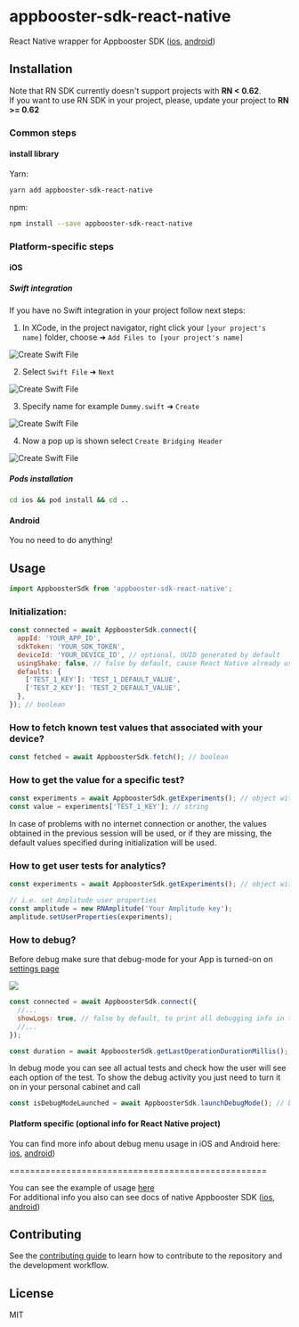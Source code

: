 # appbooster-sdk-react-native

React Native wrapper for Appbooster SDK ([ios](https://github.com/appbooster/appbooster-sdk-ios), [android](https://github.com/appbooster/appbooster-sdk-android))

## Installation

Note that RN SDK currently doesn't support projects with **RN < 0.62**.  
If you want to use RN SDK in your project, please, update your project to **RN >= 0.62**

### Common steps

#### install library

Yarn:

```sh
yarn add appbooster-sdk-react-native
```

npm:

```sh
npm install --save appbooster-sdk-react-native
```

### Platform-specific steps

#### iOS

##### Swift integration

If you have no Swift integration in your project follow next steps:

1. In XCode, in the project navigator, right click your `[your project's name]` folder, choose ➜ `Add Files to [your project's name]`

![Create Swift File](https://i.imgur.com/00K5UZ1.png)

2. Select `Swift File` ➜ `Next`

![Create Swift File](https://i.imgur.com/Mdc9MLk.png)

3. Specify name for example `Dummy.swift` ➜ `Create`

![Create Swift File](https://i.imgur.com/2HSk7Jp.png)

4. Now a pop up is shown select `Create Bridging Header`

![Create Swift File](https://i.imgur.com/f2zA0n9.png)

##### Pods installation

```bash
cd ios && pod install && cd ..
```

#### Android

You no need to do anything!

## Usage

```js
import AppboosterSdk from 'appbooster-sdk-react-native';
```

### Initialization:

```js
const connected = await AppboosterSdk.connect({
  appId: 'YOUR_APP_ID',
  sdkToken: 'YOUR_SDK_TOKEN',
  deviceId: 'YOUR_DEVICE_ID', // optional, UUID generated by default
  usingShake: false, // false by default, cause React Native already uses shake motion in debug mode for own purposes (show React Native debug window after shaking your device)
  defaults: {
    ['TEST_1_KEY']: 'TEST_1_DEFAULT_VALUE',
    ['TEST_2_KEY']: 'TEST_2_DEFAULT_VALUE',
  },
}); // boolean
```

### How to fetch known test values that associated with your device?

```js
const fetched = await AppboosterSdk.fetch(); // boolean
```

### How to get the value for a specific test?

```js
const experiments = await AppboosterSdk.getExperiments(); // object with experiments
const value = experiments['TEST_1_KEY']; // string
```

In case of problems with no internet connection or another, the values obtained in the previous session will be used, or if they are missing, the default values specified during initialization will be used.

### How to get user tests for analytics?

```js
const experiments = await AppboosterSdk.getExperiments(); // object with experiments

// i.e. set Amplitude user properties
const amplitude = new RNAmplitude('Your Amplitude key');
amplitude.setUserProperties(experiments);
```

### How to debug?

Before debug make sure that debug-mode for your App is turned-on on [settings page](https://platform.appbooster.com/ab/settings)

![](https://imgproxy.appbooster.com/9ACImnEbmsO822dynjTjcC_B8aXzbbpPQsOgop2PlBs//aHR0cHM6Ly9hcHBib29zdGVyLWNsb3VkLnMzLmV1LWNlbnRyYWwtMS5hbWF6b25hd3MuY29tLzk0N2M5NzdmLTAwY2EtNDA1Yi04OGQ4LTAzOTM4ZjY4OTAzYi5wbmc.png)

```js
const connected = await AppboosterSdk.connect({
  //...
  showLogs: true, // false by default, to print all debugging info in the console (you can see logs in XCode or Android Studio)
  //...
});

const duration = await AppboosterSdk.getLastOperationDurationMillis(); // number (the duration of the last operation in milliseconds)
```

In debug mode you can see all actual tests and check how the user will see each option of the test. To show the debug activity you just need to turn it on in your personal cabinet and call

```js
const isDebugModeLaunched = await AppboosterSdk.launchDebugMode(); // boolean
```

#### Platform specific (optional info for React Native project)

You can find more info about debug menu usage in iOS and Android here: [ios](https://github.com/appbooster/appbooster-sdk-ios#how-to-debug), [android](https://github.com/appbooster/appbooster-sdk-android#how-to-debug))

==================================================

You can see the example of usage [here](example)  
For additional info you also can see docs of native Appbooster SDK ([ios](https://github.com/appbooster/appbooster-sdk-ios), [android](https://github.com/appbooster/appbooster-sdk-android))

## Contributing

See the [contributing guide](CONTRIBUTING.md) to learn how to contribute to the repository and the development workflow.

## License

MIT
